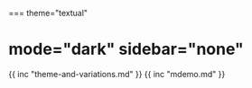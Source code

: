 ===
theme="textual"

mode="dark"
sidebar="none"
===
{{ inc "theme-and-variations.md" }}
{{ inc "mdemo.md" }}
